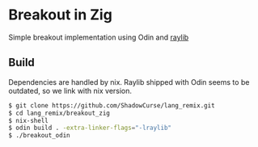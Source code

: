 # Breakout in Zig

Simple breakout implementation using Odin and [raylib](https://www.raylib.com/)

## Build
Dependencies are handled by nix.
Raylib shipped with Odin seems to be outdated, so we link with nix version.

```bash
$ git clone https://github.com/ShadowCurse/lang_remix.git
$ cd lang_remix/breakout_zig
$ nix-shell
$ odin build . -extra-linker-flags="-lraylib"  
$ ./breakout_odin
```
